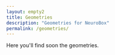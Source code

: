 ```yaml
---
layout: empty2
title: Geometries
description: "Geometries for NeuroBox"
permalink: /geometries/
---
```

Here you'll find soon the geometries.
